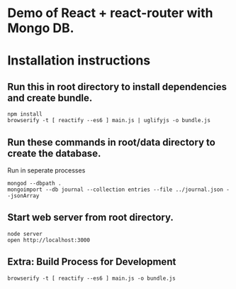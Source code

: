 Demo of React + react-router with Mongo DB.
==============

Installation instructions
==============

Run this in root directory to install dependencies and create bundle.
--------------
	npm install
	browserify -t [ reactify --es6 ] main.js | uglifyjs -o bundle.js

Run these commands in root/data directory to create the database.
--------------
Run in seperate processes

	mongod --dbpath .
	mongoimport --db journal --collection entries --file ../journal.json --jsonArray

Start web server from root directory.
--------------
	node server
	open http://localhost:3000

Extra: Build Process for Development
--------------
	browserify -t [ reactify --es6 ] main.js -o bundle.js